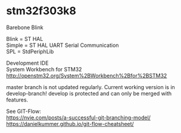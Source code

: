 # stm32f303k8

Barebone Blink  
  
Blink = ST HAL  
Simple = ST HAL UART Serial Communication  
SPL = StdPeriphLib

Development IDE  
System Workbench for STM32  
http://openstm32.org/System%2BWorkbench%2Bfor%2BSTM32  


master branch is not updated regularly. Current working version is in develop-branch!
develop is protected and can only be merged with features.

See GIT-Flow:  
https://nvie.com/posts/a-successful-git-branching-model/  
https://danielkummer.github.io/git-flow-cheatsheet/
